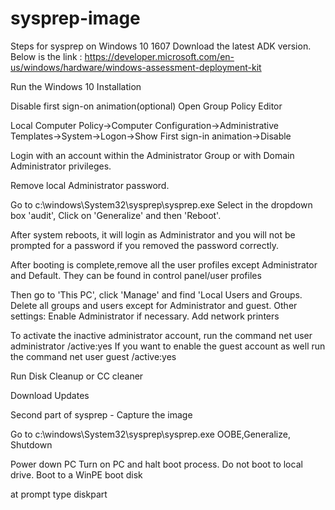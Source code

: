 # sysprep-image

Steps for sysprep on Windows 10 1607
Download the latest ADK version. Below is the link :
https://developer.microsoft.com/en-us/windows/hardware/windows-assessment-deployment-kit

Run the Windows 10 Installation

Disable first sign-on animation(optional)
Open Group Policy Editor

Local Computer Policy->Computer Configuration->Administrative Templates->System->Logon->Show First sign-in animation->Disable

Login with an account within the Administrator Group or with Domain Administrator privileges. 

Remove local Administrator password. 

Go to c:\windows\System32\sysprep\sysprep.exe
Select in the dropdown box 'audit', Click on 'Generalize' and then 'Reboot'.

After system reboots, it will login as Administrator and you will not be prompted for a password if you removed the password correctly. 

After booting is complete,remove all the user profiles except Administrator and Default. They can be found in control panel/user profiles

Then go to 'This PC', click 'Manage' and find 'Local Users and Groups. Delete all groups and users except for Administrator and guest.
Other settings: Enable Administrator if necessary. Add network printers

To activate the inactive administrator account, run the command net user administrator /active:yes
If you want to enable the guest account as well run the command net user guest /active:yes

Run Disk Cleanup or CC cleaner

Download Updates

Second part of sysprep - Capture the image 

Go to c:\windows\System32\sysprep\sysprep.exe
OOBE,Generalize, Shutdown

Power down PC
Turn on PC and halt boot process. Do not boot to local drive. Boot to a WinPE boot disk

at prompt type diskpart





